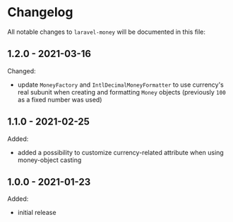 # Changelog

All notable changes to `laravel-money` will be documented in this file:

## 1.2.0 - 2021-03-16

Changed:
* update `MoneyFactory` and `IntlDecimalMoneyFormatter` to use currency's real subunit when creating and 
  formatting `Money` objects (previously `100` as a fixed number was used)

## 1.1.0 - 2021-02-25

Added:
* added a possibility to customize currency-related attribute when using money-object casting

## 1.0.0 - 2021-01-23

Added:
* initial release
